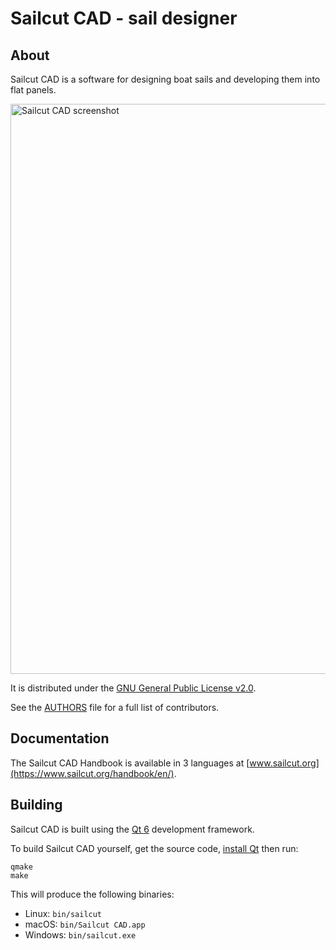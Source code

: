 # Sailcut CAD - sail designer

## About

Sailcut CAD is a software for designing boat sails and developing them into flat panels.

<img width="912" alt="Sailcut CAD screenshot" src="https://user-images.githubusercontent.com/1189716/47034688-e9700900-d12c-11e8-851e-d0037211f470.png">

It is distributed under the [GNU General Public License v2.0](LICENSE).

See the [AUTHORS](AUTHORS) file for a full list of contributors.

## Documentation

The Sailcut CAD Handbook is available in 3 languages at [www.sailcut.org](https://www.sailcut.org/handbook/en/).

## Building

Sailcut CAD is built using the [Qt 6](https://www.qt.io) development framework.

To build Sailcut CAD yourself, get the source code, [install Qt](https://www.qt.io/download-qt-installer-oss) then run:

```shell
qmake
make
```

This will produce the following binaries:

- Linux: `bin/sailcut`
- macOS: `bin/Sailcut CAD.app`
- Windows: `bin/sailcut.exe`
